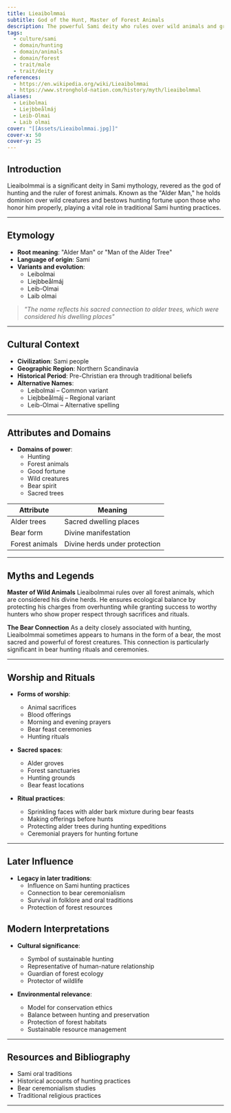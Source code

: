 ```yaml
---
title: Lieaibolmmai
subtitle: God of the Hunt, Master of Forest Animals
description: The powerful Sami deity who rules over wild animals and grants fortune to hunters, appearing in the form of a bear and dwelling in sacred alder trees
tags:
  - culture/sami
  - domain/hunting
  - domain/animals
  - domain/forest
  - trait/male
  - trait/deity
references:
  - https://en.wikipedia.org/wiki/Lieaibolmmai
  - https://www.stronghold-nation.com/history/myth/lieaibolmmal
aliases:
  - Leibolmai
  - Liejbbeålmáj
  - Leib-Olmai
  - Laib olmai
cover: "[[Assets/Lieaibolmmai.jpg]]"
cover-x: 50
cover-y: 25
---
```

##  Introduction
Lieaibolmmai is a significant deity in Sami mythology, revered as the god of hunting and the ruler of forest animals. Known as the "Alder Man," he holds dominion over wild creatures and bestows hunting fortune upon those who honor him properly, playing a vital role in traditional Sami hunting practices.

---

## Etymology

- **Root meaning**: "Alder Man" or "Man of the Alder Tree"
- **Language of origin**: Sami
- **Variants and evolution**: 
  - Leibolmai
  - Liejbbeålmáj
  - Leib-Olmai
  - Laib olmai

> _"The name reflects his sacred connection to alder trees, which were considered his dwelling places"_

---

##  Cultural Context

- **Civilization**: Sami people
- **Geographic Region**: Northern Scandinavia
- **Historical Period**: Pre-Christian era through traditional beliefs
- **Alternative Names**:
  - Leibolmai – Common variant
  - Liejbbeålmáj – Regional variant
  - Leib-Olmai – Alternative spelling

---

## Attributes and Domains

- **Domains of power**: 
  - Hunting
  - Forest animals
  - Good fortune
  - Wild creatures
  - Bear spirit
  - Sacred trees

| Attribute       | Meaning                        |
|----------------|---------------------------------|
| Alder trees    | Sacred dwelling places          |
| Bear form      | Divine manifestation            |
| Forest animals | Divine herds under protection   |

---

## Myths and Legends

**Master of Wild Animals**
Lieaibolmmai rules over all forest animals, which are considered his divine herds. He ensures ecological balance by protecting his charges from overhunting while granting success to worthy hunters who show proper respect through sacrifices and rituals.

**The Bear Connection**
As a deity closely associated with hunting, Lieaibolmmai sometimes appears to humans in the form of a bear, the most sacred and powerful of forest creatures. This connection is particularly significant in bear hunting rituals and ceremonies.

---

## Worship and Rituals

- **Forms of worship**: 
  - Animal sacrifices
  - Blood offerings
  - Morning and evening prayers
  - Bear feast ceremonies
  - Hunting rituals

- **Sacred spaces**: 
  - Alder groves
  - Forest sanctuaries
  - Hunting grounds
  - Bear feast locations

- **Ritual practices**:
  - Sprinkling faces with alder bark mixture during bear feasts
  - Making offerings before hunts
  - Protecting alder trees during hunting expeditions
  - Ceremonial prayers for hunting fortune

---

## Later Influence

- **Legacy in later traditions**:
  - Influence on Sami hunting practices
  - Connection to bear ceremonialism
  - Survival in folklore and oral traditions
  - Protection of forest resources

## Modern Interpretations

- **Cultural significance**: 
  - Symbol of sustainable hunting
  - Representative of human-nature relationship
  - Guardian of forest ecology
  - Protector of wildlife

- **Environmental relevance**:
  - Model for conservation ethics
  - Balance between hunting and preservation
  - Protection of forest habitats
  - Sustainable resource management

---

## Resources and Bibliography

- Sami oral traditions
- Historical accounts of hunting practices
- Bear ceremonialism studies
- Traditional religious practices

---